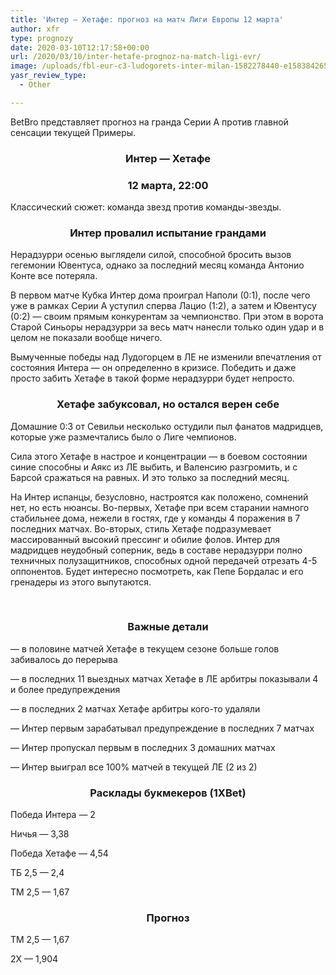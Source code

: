 ```yaml
---
title: 'Интер — Хетафе: прогноз на матч Лиги Европы 12 марта'
author: xfr
type: prognozy
date: 2020-03-10T12:17:58+00:00
url: /2020/03/10/inter-hetafe-prognoz-na-match-ligi-evr/
image: /uploads/fbl-eur-c3-ludogorets-inter-milan-1582278440-e1583842654366.jpg
yasr_review_type:
  - Other

---
```

BetBro представляет прогноз на гранда Серии А против главной сенсации текущей Примеры.

<h3 style="text-align: center">
  Интер &#8212; Хетафе
</h3>

<h3 style="text-align: center">
  12 марта, 22:00
</h3>

Классический сюжет: команда звезд против команды-звезды.

<h3 style="text-align: center">
  Интер провалил испытание грандами
</h3>

Нерадзурри осенью выглядели силой, способной бросить вызов гегемонии Ювентуса, однако за последний месяц команда Антонио Конте все потеряла.

В первом матче Кубка Интер дома проиграл Наполи (0:1), после чего уже в рамках Серии А уступил сперва Лацио (1:2), а затем и Ювентусу (0:2) &#8212; своим прямым конкурентам за чемпионство. При этом в ворота Старой Синьоры нерадзурри за весь матч нанесли только один удар и в целом не показали вообще ничего.

Вымученные победы над Лудогорцем в ЛЕ не изменили впечатления от состояния Интера &#8212; он определенно в кризисе. Победить и даже просто забить Хетафе в такой форме нерадзурри будет непросто.

<h3 style="text-align: center">
  Хетафе забуксовал, но остался верен себе
</h3>

Домашние 0:3 от Севильи несколько остудили пыл фанатов мадридцев, которые уже размечтались было о Лиге чемпионов.

Сила этого Хетафе в настрое и концентрации &#8212; в боевом состоянии синие способны и Аякс из ЛЕ выбить, и Валенсию разгромить, и с Барсой сражаться на равных. И это только за последний месяц.

На Интер испанцы, безусловно, настроятся как положено, сомнений нет, но есть нюансы. Во-первых, Хетафе при всем старании намного стабильнее дома, нежели в гостях, где у команды 4 поражения в 7 последних матчах. Во-вторых, стиль Хетафе подразумевает массированный высокий прессинг и обилие фолов. Интер для мадридцев неудобный соперник, ведь в составе нерадзурри полно техничных полузащитников, способных одной передачей отрезать 4-5 оппонентов. Будет интересно посмотреть, как Пепе Бордалас и его гренадеры из этого выпутаются.

&nbsp;

<h3 style="text-align: center">
  Важные детали
</h3>

&#8212; в половине матчей Хетафе в текущем сезоне больше голов забивалось до перерыва

&#8212; в последних 11 выездных матчах Хетафе в ЛЕ арбитры показывали 4 и более предупреждения

&#8212; в последних 2 матчах Хетафе арбитры кого-то удаляли

&#8212; Интер первым зарабатывал предупреждение в последних 7 матчах

&#8212; Интер пропускал первым в последних 3 домашних матчах

&#8212; Интер выиграл все 100% матчей в текущей ЛЕ (2 из 2)

<h3 style="text-align: center">
  Расклады букмекеров (1XBet)
</h3>

Победа Интера &#8212; 2

Ничья &#8212; 3,38

Победа Хетафе &#8212; 4,54

ТБ 2,5 &#8212; 2,4

ТМ 2,5 &#8212; 1,67

<h3 style="text-align: center">
  <strong>Прогноз</strong>
</h3>

ТМ 2,5 &#8212; 1,67

2Х &#8212; 1,904